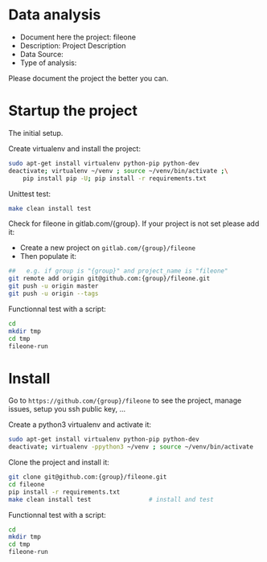 # Data analysis
- Document here the project: fileone
- Description: Project Description
- Data Source:
- Type of analysis:

Please document the project the better you can.

# Startup the project

The initial setup.

Create virtualenv and install the project:
```bash
sudo apt-get install virtualenv python-pip python-dev
deactivate; virtualenv ~/venv ; source ~/venv/bin/activate ;\
    pip install pip -U; pip install -r requirements.txt
```

Unittest test:
```bash
make clean install test
```

Check for fileone in gitlab.com/{group}.
If your project is not set please add it:

- Create a new project on `gitlab.com/{group}/fileone`
- Then populate it:

```bash
##   e.g. if group is "{group}" and project_name is "fileone"
git remote add origin git@github.com:{group}/fileone.git
git push -u origin master
git push -u origin --tags
```

Functionnal test with a script:

```bash
cd
mkdir tmp
cd tmp
fileone-run
```

# Install

Go to `https://github.com/{group}/fileone` to see the project, manage issues,
setup you ssh public key, ...

Create a python3 virtualenv and activate it:

```bash
sudo apt-get install virtualenv python-pip python-dev
deactivate; virtualenv -ppython3 ~/venv ; source ~/venv/bin/activate
```

Clone the project and install it:

```bash
git clone git@github.com:{group}/fileone.git
cd fileone
pip install -r requirements.txt
make clean install test                # install and test
```
Functionnal test with a script:

```bash
cd
mkdir tmp
cd tmp
fileone-run
```
